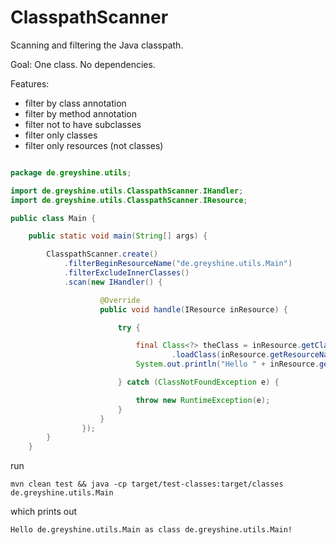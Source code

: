 # ClasspathScanner
Scanning and filtering the Java classpath.

Goal: One class. No dependencies.

Features:

* filter by class annotation
* filter by method annotation
* filter not to have subclasses
* filter only classes
* filter only resources (not classes)

```java

package de.greyshine.utils;

import de.greyshine.utils.ClasspathScanner.IHandler;
import de.greyshine.utils.ClasspathScanner.IResource;

public class Main {

	public static void main(String[] args) {

		ClasspathScanner.create()
			.filterBeginResourceName("de.greyshine.utils.Main")
			.filterExcludeInnerClasses()
			.scan(new IHandler() {

					@Override
					public void handle(IResource inResource) {

						try {

							final Class<?> theClass = inResource.getClassloader()
									.loadClass(inResource.getResourceName());
							System.out.println("Hello " + inResource.getResourceName() + " as " + theClass + "!");

						} catch (ClassNotFoundException e) {

							throw new RuntimeException(e);
						}
					}
				});
		}
	}
```


run  

`mvn clean test && java -cp target/test-classes:target/classes de.greyshine.utils.Main`

which prints out  

`Hello de.greyshine.utils.Main as class de.greyshine.utils.Main!`



 
